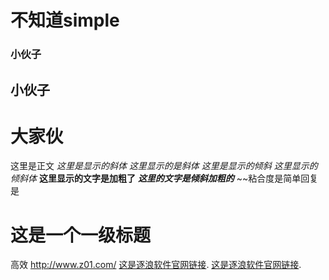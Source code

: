 # 不知道simple
### 小伙子
小伙子
-
# 大家伙
这里是正文
*这里是显示的斜体*
*这里显示的是斜体*
_这里是显示的倾斜_
_这里显示的倾斜体_
**这里显示的文字是加粗了**
***这里的文字是倾斜加粗的***
~~粘合度是简单回复是

这是一个一级标题
=
高效
http://www.z01.com/
[这是逐浪软件官网链接](http://www.z01.com/).
[这是逐浪软件官网链接](http://www.z01.com/ "欢迎访问逐浪软件官网").
